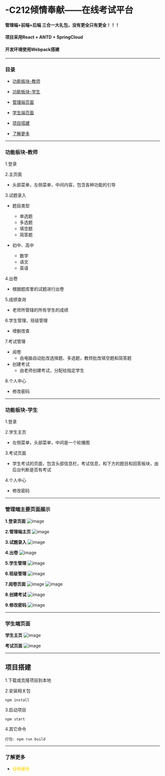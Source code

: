 # -C212倾情奉献——在线考试平台    

#### 管理端+前端+后端    三合一大礼包，没有更全只有更全！！！
#### 项目采用React + ANTD + SpringCloud
#### 开发环境使用Webpack搭建
---
### 目录
- [功能板块-教师](#功能板块-教师)

- [功能板块-学生](#功能板块-学生)

- [管理端页面](#管理端主要页面展示)

- [学生端页面](#学生端页面)

- [项目搭建](#项目搭建)

- [了解更多](#了解更多)

***
### 功能板块-教师
1.登录

2.主页面
- 头部菜单，左侧菜单，中间内容，包含各种功能的引导

3.试题录入
- 题目类型
    - 单选题
    - 多选题
    - 填空题
    - 简答题

- 初中、高中
    - 数学
    - 语文
    - 英语

4.出卷
- 根据题库里的试题进行出卷

5.成绩查询
- 老师所管辖的所有学生的成绩

6.学生管理，班级管理
- 增删改查

7.考试管理
- 阅卷
    - 由电脑自动批改选择题、多选题，教师批改填空题和简答题
- 创建考试
    - 由老师创建考试，分配给指定学生

8.个人中心
- 修改密码

---
### 功能板块-学生
1.登录

2.学生主页
- 左侧菜单，头部菜单，中间是一个轮播图

3.考试页面
- 学生考试的页面，包含头部信息栏，考试信息，和下方的题目和回答板块，由后台判断是否有考试

4.个人中心
- 修改密码
---

### 管理端主要页面展示
**1.登录页面**
![image](https://github.com/sunyuhan19981208/spring-cloud-react-/tree/master/image/login.png)

**2.管理端主页**
![image](https://github.com/sunyuhan19981208/spring-cloud-react-/tree/master/image/teacher_home.PNG)

**3.试题录入**
![image](https://github.com/sunyuhan19981208/spring-cloud-react-/tree/master/image/shitiluru.PNG)

**4.出卷**
![image](https://github.com/sunyuhan19981208/spring-cloud-react-/tree/master/image/chujuan.PNG)

**5.学生管理**
![image](https://github.com/sunyuhan19981208/spring-cloud-react-/tree/master/image/stu_manage.PNG)

**6.班级管理**
![image](https://github.com/sunyuhan19981208/spring-cloud-react-/tree/master/image/class_manage.PNG)

**7.阅卷页面**
![image](https://github.com/sunyuhan19981208/spring-cloud-react-/tree/master/image/yuejuan.PNG)
![image](https://github.com/sunyuhan19981208/spring-cloud-react-/tree/master/image/allpaper.PNG)

**8.创建考试**
![image](https://github.com/sunyuhan19981208/spring-cloud-react-/tree/master/image/cjkaoshi.PNG)

**9.修改密码**
![image](https://github.com/sunyuhan19981208/spring-cloud-react-/tree/master/image/xiugaip.PNG)

---

### 学生端页面

**学生主页**
![image](https://github.com/sunyuhan19981208/spring-cloud-react-/tree/master/image/stu_homepage.PNG)

**考试页面**
![image](https://github.com/sunyuhan19981208/spring-cloud-react-/tree/master/image/exam_card.PNG)

---

## 项目搭建

1.下载或克隆项目到本地 

2.安装相关包
 ``` 
 npm install
 ```

3.启动项目
```
npm start 
```

4.其它命令
```
打包: npm run build
```
---

### 了解更多

- <font color="#FFD700">~~没有更多~~</font>


